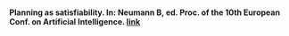 #### Planning as satisfiability. In: Neumann B, ed. Proc. of the 10th European Conf. on Artificial Intelligence. [link](https://www.cs.cornell.edu/selman/papers/pdf/92.ecai.satplan.pdf)
